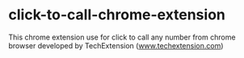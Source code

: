 # click-to-call-chrome-extension
This chrome extension use for click to call any number from chrome browser developed by TechExtension (www.techextension.com)
